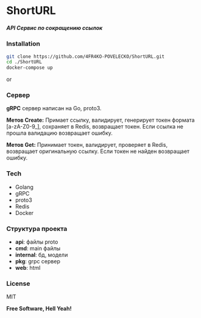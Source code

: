 # ShortURL

##### API Сервис по сокращению ссылок

### Installation
```bash
git clone https://github.com/4FR4KO-POVELECKO/ShortURL.git
cd ./ShortURL
docker-compose up
```
or 


### Сервер
**gRPC** сервер написан на Go, proto3.

**Метов Create:** 
Примает ссылку, валидирует, генерирует токен формата [a-zA-Z0-9_], сохраняет в Redis, возвращает токен. Если ссылка не прошла валидацию возвращает ошибку. 

**Метов Get:**
Принимает токен, валидирует, проверяет в Redis, возвращает оригинальную ссылку. Если токен не найден возвращает ошибку.

### Tech
- Golang
- gRPC
- proto3
- Redis
- Docker

### Структура проекта
- **api**: файлы proto
- **cmd**: main файлы 
- **internal**: бд, модели
- **pkg**: grpc сервер
- **web**: html


### License

MIT

**Free Software, Hell Yeah!**

[//]: # (These are reference links used in the body of this note and get stripped out when the markdown processor does its job. There is no need to format nicely because it shouldn't be seen. Thanks SO - http://stackoverflow.com/questions/4823468/store-comments-in-markdown-syntax)

   [dill]: <https://github.com/joemccann/dillinger>
   [git-repo-url]: <https://github.com/joemccann/dillinger.git>
   [john gruber]: <http://daringfireball.net>
   [df1]: <http://daringfireball.net/projects/markdown/>
   [markdown-it]: <https://github.com/markdown-it/markdown-it>
   [Ace Editor]: <http://ace.ajax.org>
   [node.js]: <http://nodejs.org>
   [Twitter Bootstrap]: <http://twitter.github.com/bootstrap/>
   [jQuery]: <http://jquery.com>
   [@tjholowaychuk]: <http://twitter.com/tjholowaychuk>
   [express]: <http://expressjs.com>
   [AngularJS]: <http://angularjs.org>
   [Gulp]: <http://gulpjs.com>

   [PlDb]: <https://github.com/joemccann/dillinger/tree/master/plugins/dropbox/README.md>
   [PlGh]: <https://github.com/joemccann/dillinger/tree/master/plugins/github/README.md>
   [PlGd]: <https://github.com/joemccann/dillinger/tree/master/plugins/googledrive/README.md>
   [PlOd]: <https://github.com/joemccann/dillinger/tree/master/plugins/onedrive/README.md>
   [PlMe]: <https://github.com/joemccann/dillinger/tree/master/plugins/medium/README.md>
   [PlGa]: <https://github.com/RahulHP/dillinger/blob/master/plugins/googleanalytics/README.md>
   